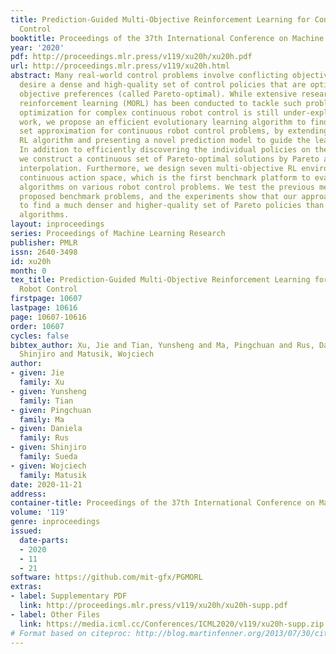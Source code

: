 ```yaml
---
title: Prediction-Guided Multi-Objective Reinforcement Learning for Continuous Robot
  Control
booktitle: Proceedings of the 37th International Conference on Machine Learning
year: '2020'
pdf: http://proceedings.mlr.press/v119/xu20h/xu20h.pdf
url: http://proceedings.mlr.press/v119/xu20h.html
abstract: Many real-world control problems involve conflicting objectives where we
  desire a dense and high-quality set of control policies that are optimal for different
  objective preferences (called Pareto-optimal). While extensive research in multi-objective
  reinforcement learning (MORL) has been conducted to tackle such problems, multi-objective
  optimization for complex continuous robot control is still under-explored. In this
  work, we propose an efficient evolutionary learning algorithm to find the Pareto
  set approximation for continuous robot control problems, by extending a state-of-the-art
  RL algorithm and presenting a novel prediction model to guide the learning process.
  In addition to efficiently discovering the individual policies on the Pareto front,
  we construct a continuous set of Pareto-optimal solutions by Pareto analysis and
  interpolation. Furthermore, we design seven multi-objective RL environments with
  continuous action space, which is the first benchmark platform to evaluate MORL
  algorithms on various robot control problems. We test the previous methods on the
  proposed benchmark problems, and the experiments show that our approach is able
  to find a much denser and higher-quality set of Pareto policies than the existing
  algorithms.
layout: inproceedings
series: Proceedings of Machine Learning Research
publisher: PMLR
issn: 2640-3498
id: xu20h
month: 0
tex_title: Prediction-Guided Multi-Objective Reinforcement Learning for Continuous
  Robot Control
firstpage: 10607
lastpage: 10616
page: 10607-10616
order: 10607
cycles: false
bibtex_author: Xu, Jie and Tian, Yunsheng and Ma, Pingchuan and Rus, Daniela and Sueda,
  Shinjiro and Matusik, Wojciech
author:
- given: Jie
  family: Xu
- given: Yunsheng
  family: Tian
- given: Pingchuan
  family: Ma
- given: Daniela
  family: Rus
- given: Shinjiro
  family: Sueda
- given: Wojciech
  family: Matusik
date: 2020-11-21
address: 
container-title: Proceedings of the 37th International Conference on Machine Learning
volume: '119'
genre: inproceedings
issued:
  date-parts:
  - 2020
  - 11
  - 21
software: https://github.com/mit-gfx/PGMORL
extras:
- label: Supplementary PDF
  link: http://proceedings.mlr.press/v119/xu20h/xu20h-supp.pdf
- label: Other Files
  link: https://media.icml.cc/Conferences/ICML2020/v119/xu20h-supp.zip
# Format based on citeproc: http://blog.martinfenner.org/2013/07/30/citeproc-yaml-for-bibliographies/
---
```

